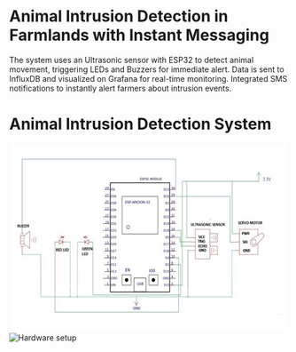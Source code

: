 # Animal Intrusion Detection in Farmlands with Instant Messaging
The system uses an Ultrasonic sensor with ESP32 to detect animal movement, triggering LEDs and Buzzers for immediate alert. Data is sent to InfluxDB and visualized on Grafana for real-time monitoring. Integrated SMS notifications to instantly alert farmers about intrusion events.

# Animal Intrusion Detection System

![Circuit Diagram](https://github.com/Karthikeyanmac/Animal-Intrusion-Detection/blob/main/Circuit%20Diagram.png)
![Hardware setup](Images/Hardware_Setup.jpeg)


